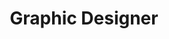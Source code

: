 ---
firstname: "Andrew"
lastname: "Gautier"
title: "Graphic Designer"
group: "member"
img: "agautier.jpg"
github: "Gautier404"
---